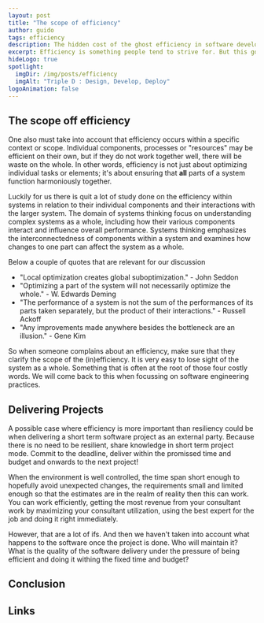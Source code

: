 ```yaml
---
layout: post
title: "The scope of efficiency"
author: guido
tags: efficiency
description: The hidden cost of the ghost efficiency in software development
excerpt: Efficiency is something people tend to strive for. But this goal often does more harm than good.
hideLogo: true
spotlight:
  imgDir: /img/posts/efficiency
  imgAlt: "Triple D : Design, Develop, Deploy"
logoAnimation: false
---
```


## The scope off efficiency

One also must take into account that efficiency occurs within a specific context or scope. Individual components, processes or "resources" may be efficient on their own, but if they do not work together well, there will be waste on the whole. In other words, efficiency is not just about optimizing individual tasks or elements; it's about ensuring that **all** parts of a system function harmoniously together.

Luckily for us there is quit a lot of study done on the efficiency within systems in relation to their individual components and their interactions with the larger system. The domain of systems thinking focus on understanding complex systems as a whole, including how their various components interact and influence overall performance.  Systems thinking emphasizes the interconnectedness of components within a system and examines how changes to one part can affect the system as a whole. 

Below a couple of quotes that are relevant for our discussion 

+ "Local optimization creates global suboptimization." - John Seddon
+ "Optimizing a part of the system will not necessarily optimize the whole." - W. Edwards Deming
+ "The performance of a system is not the sum of the performances of its parts taken separately, but the product of their interactions." - Russell Ackoff
+ "Any improvements made anywhere besides the bottleneck are an illusion." - Gene Kim

So when someone complains about an efficiency, make sure that they clarify the scope of the (in)efficiency. It is very easy to lose sight of the system as a whole. Something that is often at the root of those four costly words. We will come back to this when focussing on software engineering practices.

## Delivering Projects

A possible case where efficiency is more important than resiliency could be when delivering a short term software project as an external party. Because there is no need to be resilient, share knowledge in short term project mode. Commit to the deadline, deliver within the promissed time and budget and onwards to the next project!

When the environment is well controlled, the time span short enough to hopefully avoid unexpected changes, the requirements small and limited enough so that the estimates are in the realm of reality then this can work. You can work efficiently, getting the most revenue from your consultant work by maximizing your consultant utilization, using the best expert for the job and doing it right immediately.

However, that are a lot of ifs. And then we haven't taken into account what happens to the software once the project is done. Who will maintain it? What is the quality of the software delivery under the pressure of being efficient and doing it withing the fixed time and budget?



## Conclusion


## Links

